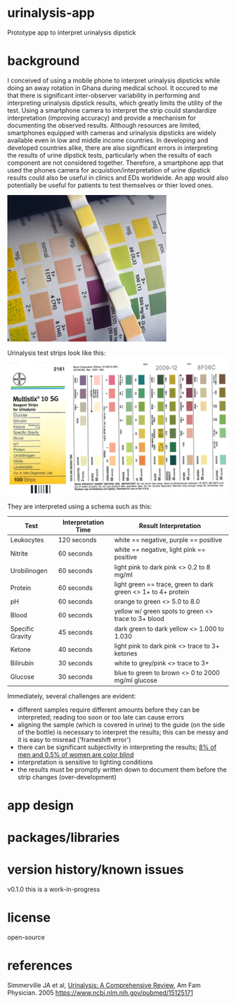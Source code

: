 # urinalysis-app
Prototype app to interpret urinalysis dipstick 

# background
I conceived of using a mobile phone to interpret urinalysis dipsticks while doing an away rotation in Ghana during medical school. It occured to me that there is significant inter-observer variability in performing and interpreting urinalysis dipstick results, which greatly limits the utility of the test. Using a smartphone camera to interpret the strip could standardize interpretation (improving accuracy) and provide a mechanism for documenting the observed results. Although resources are limited, smartphones equipped with cameras and urinalysis dipsticks are widely available even in low and middle income countries. In developing and developed countries alike, there are also significant errors in interpreting the results of urine dipstick tests, particularly when the results of each component are not considered together. Therefore, a smartphone app that used the phones camera for acquistion/interpretation of urine dipstick results could also be useful in clinics and EDs worldwide. An app would also potentially be useful for patients to test themselves or thier loved ones.


![test strip example](https://github.com/nickmmark/urinalysis-app/blob/master/figures/strip_interpretation.png)

Urinalysis test strips look like this:
![MultiStix interpretation](https://github.com/nickmmark/urinalysis-app/blob/master/figures/Bayer_MultiStix_interpretation.jpg)

They are interpreted using a schema such as this:

Test | Interpretation Time | Result Interpretation
------------ | ------------- | -------------
Leukocytes | 120 seconds | white == negative, purple == positive
Nitrite | 60 seconds | white == negative, light pink == positive
Urobilinogen | 60 seconds | light pink to dark pink <> 0.2 to 8 mg/ml
Protein | 60 seconds | light green == trace, green to dark green <> 1+ to 4+ protein
pH | 60 seconds | orange to green <> 5.0 to 8.0
Blood | 60 seconds | yellow w/ green spots to green <> trace to 3+ blood
Specific Gravity | 45 seconds | dark green to dark yellow <> 1.000 to 1.030
Ketone | 40 seconds | light pink to dark pink <> trace to 3+ ketones
Bilirubin | 30 seconds | white to grey/pink <> trace to 3+
Glucose | 30 seconds | blue to green to brown <> 0 to 2000 mg/ml glucose

Immediately, several challenges are evident:
- different samples require different amounts before they can be interpreted; reading too soon or too late can cause errors
- aligning the sample (which is covered in urine) to the guide (on the side of the bottle) is necessary to interpret the results; this can be messy and it is easy to misread ('frameshift error')
- there can be significant subjectivity in interpreting the results; [8% of men and 0.5% of women are color blind](https://en.wikipedia.org/wiki/Color_blindness)
- interpretation is sensitive to lighting conditions 
- the results must be promptly written down to document them before the strip changes (over-development)

# app design


# packages/libraries


# version history/known issues
v0.1.0 this is a work-in-progress

# license
open-source

# references
Simmerville JA et al, [Urinalysis: A Comprehensive Review](https://www.aafp.org/afp/2005/0315/p1153.html), Am Fam Physician. 2005
https://www.ncbi.nlm.nih.gov/pubmed/15125171
